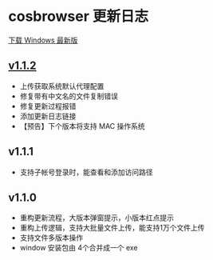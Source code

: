 # cosbrowser 更新日志

[下载 Windows 最新版](https://cos5.cloud.tencent.com/cosbrowser/releases/cosbrowser-setup-latest.exe)

## [v1.1.2](https://cos5.cloud.tencent.com/cosbrowser/releases/cosbrowser-setup-latest.exe)

* 上传获取系统默认代理配置
* 修复带有中文名的文件复制错误
* 修复更新过程报错
* 添加更新日志链接
* 【预告】下个版本将支持 MAC 操作系统

## v1.1.1
* 支持子帐号登录时，能查看和添加访问路径

## v1.1.0
* 重构更新流程，大版本弹窗提示，小版本红点提示
* 重构上传逻辑，支持大批量文件上传，能支持1万个文件上传
* 支持文件多版本操作
* window 安装包由 4个合并成一个 exe
